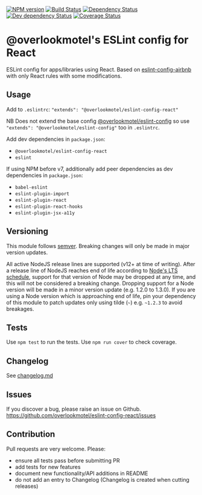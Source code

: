 [![NPM version](https://img.shields.io/npm/v/@overlookmotel/eslint-config-react.svg)](https://www.npmjs.com/package/@overlookmotel/eslint-config-react)
[![Build Status](https://img.shields.io/github/workflow/status/overlookmotel/eslint-config-react/Test.svg)](https://github.com/overlookmotel/eslint-config-react/actions)
[![Dependency Status](https://img.shields.io/david/overlookmotel/eslint-config-react.svg)](https://david-dm.org/overlookmotel/eslint-config-react)
[![Dev dependency Status](https://img.shields.io/david/dev/overlookmotel/eslint-config-react.svg)](https://david-dm.org/overlookmotel/eslint-config-react)
[![Coverage Status](https://img.shields.io/coveralls/overlookmotel/eslint-config-react/master.svg)](https://coveralls.io/r/overlookmotel/eslint-config-react)

# @overlookmotel's ESLint config for React

ESLint config for apps/libraries using React. Based on [eslint-config-airbnb](https://www.npmjs.com/package/eslint-config-airbnb) with only React rules with some modifications.

## Usage

Add to `.eslintrc`: `"extends": "@overlookmotel/eslint-config-react"`

NB Does not extend the base config [@overlookmotel/eslint-config](https://www.npmjs.com/package/@overlookmotel/eslint-config) so use `"extends": "@overlookmotel/eslint-config"` too in `.eslintrc`.

Add dev dependencies in `package.json`:

* `@overlookmotel/eslint-config-react`
* `eslint`

If using NPM before v7, additionally add peer dependencies as dev dependencies in `package.json`:

* `babel-eslint`
* `eslint-plugin-import`
* `eslint-plugin-react`
* `eslint-plugin-react-hooks`
* `eslint-plugin-jsx-a11y`

## Versioning

This module follows [semver](https://semver.org/). Breaking changes will only be made in major version updates.

All active NodeJS release lines are supported (v12+ at time of writing). After a release line of NodeJS reaches end of life according to [Node's LTS schedule](https://nodejs.org/en/about/releases/), support for that version of Node may be dropped at any time, and this will not be considered a breaking change. Dropping support for a Node version will be made in a minor version update (e.g. 1.2.0 to 1.3.0). If you are using a Node version which is approaching end of life, pin your dependency of this module to patch updates only using tilde (`~`) e.g. `~1.2.3` to avoid breakages.

## Tests

Use `npm test` to run the tests. Use `npm run cover` to check coverage.

## Changelog

See [changelog.md](https://github.com/overlookmotel/eslint-config-react/blob/master/changelog.md)

## Issues

If you discover a bug, please raise an issue on Github. https://github.com/overlookmotel/eslint-config-react/issues

## Contribution

Pull requests are very welcome. Please:

* ensure all tests pass before submitting PR
* add tests for new features
* document new functionality/API additions in README
* do not add an entry to Changelog (Changelog is created when cutting releases)
